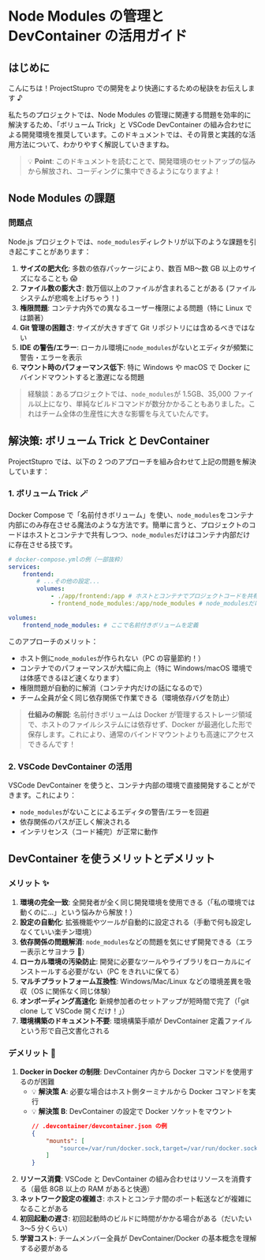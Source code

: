# Node Modules の管理と DevContainer の活用ガイド

## はじめに

こんにちは！ProjectStupro での開発をより快適にするための秘訣をお伝えします ♪

私たちのプロジェクトでは、Node Modules の管理に関連する問題を効率的に解決するため、「ボリューム Trick」と VSCode DevContainer の組み合わせによる開発環境を推奨しています。このドキュメントでは、その背景と実践的な活用方法について、わかりやすく解説していきますね。

> 💡 **Point**: このドキュメントを読むことで、開発環境のセットアップの悩みから解放され、コーディングに集中できるようになりますよ！

## Node Modules の課題

### 問題点

Node.js プロジェクトでは、`node_modules`ディレクトリが以下のような課題を引き起こすことがあります：

1. **サイズの肥大化**: 多数の依存パッケージにより、数百 MB〜数 GB 以上のサイズになることも 😱
2. **ファイル数の膨大さ**: 数万個以上のファイルが含まれることがある (ファイルシステムが悲鳴を上げちゃう！)
3. **権限問題**: コンテナ内外での異なるユーザー権限による問題（特に Linux では顕著）
4. **Git 管理の困難さ**: サイズが大きすぎて Git リポジトリには含めるべきではない
5. **IDE の警告/エラー**: ローカル環境に`node_modules`がないとエディタが頻繁に警告・エラーを表示
6. **マウント時のパフォーマンス低下**: 特に Windows や macOS で Docker にバインドマウントすると激遅になる問題

> 経験談：あるプロジェクトでは、`node_modules`が 1.5GB、35,000 ファイル以上になり、単純なビルドコマンドが数分かかることもありました。これはチーム全体の生産性に大きな影響を与えていたんです。

## 解決策: ボリューム Trick と DevContainer

ProjectStupro では、以下の 2 つのアプローチを組み合わせて上記の問題を解決しています：

### 1. ボリューム Trick 🪄

Docker Compose で「名前付きボリューム」を使い、`node_modules`をコンテナ内部にのみ存在させる魔法のような方法です。簡単に言うと、プロジェクトのコードはホストとコンテナで共有しつつ、`node_modules`だけはコンテナ内部だけに存在させる技です。

```yaml
# docker-compose.ymlの例（一部抜粋）
services:
    frontend:
        # ...その他の設定...
        volumes:
            - ./app/frontend:/app # ホストとコンテナでプロジェクトコードを共有
            - frontend_node_modules:/app/node_modules # node_modulesだけは名前付きボリュームで管理

volumes:
    frontend_node_modules: # ここで名前付きボリュームを定義
```

このアプローチのメリット：

-   ホスト側に`node_modules`が作られない（PC の容量節約！）
-   コンテナでのパフォーマンスが大幅に向上（特に Windows/macOS 環境では体感できるほど速くなります）
-   権限問題が自動的に解消（コンテナ内だけの話になるので）
-   チーム全員が全く同じ依存関係で作業できる（環境依存バグを防止）

> **仕組みの解説**: 名前付きボリュームは Docker が管理するストレージ領域で、ホストのファイルシステムには依存せず、Docker が最適化した形で保存します。これにより、通常のバインドマウントよりも高速にアクセスできるんです！

### 2. VSCode DevContainer の活用

VSCode DevContainer を使うと、コンテナ内部の環境で直接開発することができます。これにより：

-   `node_modules`がないことによるエディタの警告/エラーを回避
-   依存関係のパスが正しく解決される
-   インテリセンス（コード補完）が正常に動作

## DevContainer を使うメリットとデメリット

### メリット ✨

1. **環境の完全一致**: 全開発者が全く同じ開発環境を使用できる（「私の環境では動くのに…」という悩みから解放！）
2. **設定の自動化**: 拡張機能やツールが自動的に設定される（手動で何も設定しなくていい楽チン環境）
3. **依存関係の問題解消**: `node_modules`などの問題を気にせず開発できる（エラー表示とサヨナラ 👋）
4. **ローカル環境の汚染防止**: 開発に必要なツールやライブラリをローカルにインストールする必要がない（PC をきれいに保てる）
5. **マルチプラットフォーム互換性**: Windows/Mac/Linux などの環境差異を吸収（OS に関係なく同じ体験）
6. **オンボーディング高速化**: 新規参加者のセットアップが短時間で完了（「git clone して VSCode 開くだけ！」）
7. **環境構築のドキュメント不要**: 環境構築手順が DevContainer 定義ファイルという形で自己文書化される

### デメリット 🤔

1. **Docker in Docker の制限**: DevContainer 内から Docker コマンドを使用するのが困難
    - 💡 **解決策 A**: 必要な場合はホスト側ターミナルから Docker コマンドを実行
    - 💡 **解決策 B**: DevContainer の設定で Docker ソケットをマウント
        ```json
        // .devcontainer/devcontainer.json の例
        {
            "mounts": [
                "source=/var/run/docker.sock,target=/var/run/docker.sock,type=bind"
            ]
        }
        ```
2. **リソース消費**: VSCode と DevContainer の組み合わせはリソースを消費する（最低 8GB 以上の RAM があると快適）
3. **ネットワーク設定の複雑さ**: ホストとコンテナ間のポート転送などが複雑になることがある
4. **初回起動の遅さ**: 初回起動時のビルドに時間がかかる場合がある（だいたい 3〜5 分くらい）
5. **学習コスト**: チームメンバー全員が DevContainer/Docker の基本概念を理解する必要がある
